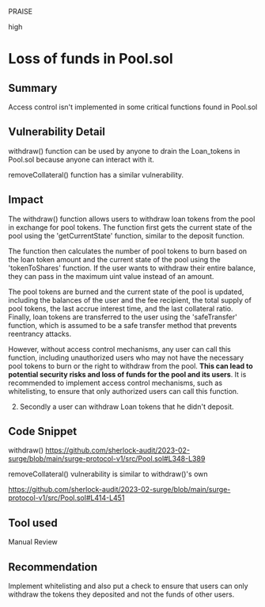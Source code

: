 PRAISE

high

# Loss of funds in Pool.sol

## Summary
Access control isn't implemented in some critical functions found in Pool.sol

## Vulnerability Detail
withdraw() function can be used by anyone to drain the Loan_tokens in Pool.sol because anyone can interact with it. 
 
removeCollateral() function has a similar vulnerability.

## Impact
The withdraw() function allows users to withdraw loan tokens from the pool in exchange for pool tokens. The function first gets the current state of the pool using the 'getCurrentState' function, similar to the deposit function.

The function then calculates the number of pool tokens to burn based on the loan token amount and the current state of the pool using the 'tokenToShares' function. If the user wants to withdraw their entire balance, they can pass in the maximum uint value instead of an amount.

The pool tokens are burned and the current state of the pool is updated, including the balances of the user and the fee recipient, the total supply of pool tokens, the last accrue interest time, and the last collateral ratio. Finally, loan tokens are transferred to the user using the 'safeTransfer' function, which is assumed to be a safe transfer method that prevents reentrancy attacks.

However, without access control mechanisms, any user can call this function, including unauthorized users who may not have the necessary pool tokens to burn or the right to withdraw from the pool. **This can lead to potential security risks and loss of funds for the pool and its users**. It is recommended to implement access control mechanisms, such as whitelisting, to ensure that only authorized users can call this function.

2. Secondly a user can withdraw Loan tokens that he didn't deposit.

## Code Snippet
withdraw()
https://github.com/sherlock-audit/2023-02-surge/blob/main/surge-protocol-v1/src/Pool.sol#L348-L389

removeCollateral() vulnerability is similar to withdraw()'s own

https://github.com/sherlock-audit/2023-02-surge/blob/main/surge-protocol-v1/src/Pool.sol#L414-L451

## Tool used

Manual Review

## Recommendation
Implement whitelisting and also put a check to ensure that users can only withdraw the tokens they deposited and not the funds of other users.
